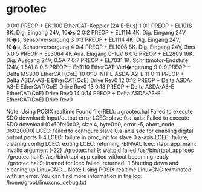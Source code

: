 # grootec
 0  0:0   PREOP  +  EK1100 EtherCAT-Koppler (2A E-Bus)
 1  0:1   PREOP  +  EL1018 8K. Dig. Eingang 24V, 10�s
 2  0:2   PREOP  +  EL1114 4K. Dig. Eingang 24V, 10�s, Sensorversorgung
 3  0:3   PREOP  +  EL1114 4K. Dig. Eingang 24V, 10�s, Sensorversorgung
 4  0:4   PREOP  +  EL1008 8K. Dig. Eingang 24V, 3ms
 5  0:5   PREOP  +  EL3064 4K.Ana. Eingang 0-10V
 6  0:6   PREOP  +  EL2809 16K. Dig. Ausgang 24V, 0.5A
 7  0:7   PREOP  +  EL7031 1K. Schrittmotor-Endstufe (24V, 1.5A)
 8  0:8   PREOP  +  EK1110 EtherCAT-Verl�ngerung
 9  0:9   PREOP  +  Delta MS300 EtherCAT(CoE)
10  0:10  INIT   E  ASDA-A2-E
11  0:11  PREOP  +  Delta ASDA-A3-E EtherCAT(CoE) Drive Rev0
12  0:12  PREOP  +  Delta ASDA-A3-E EtherCAT(CoE) Drive Rev0
13  0:13  PREOP  +  Delta ASDA-A3-E EtherCAT(CoE) Drive Rev0
14  0:14  PREOP  +  Delta ASDA-A3-E EtherCAT(CoE) Drive Rev0



Note: Using POSIX realtime
Found file(REL): ./grootec.hal
Failed to execute SDO download: Input/output error
LCEC: slave 0.a-axis: Failed to execute SDO download (0x60fe:0x02, size 4, byte0=0, error -5, abort_code 06020000)
LCEC: failed to configure slave 0.a-axis sdo for enabling digital output ports 1-4
LCEC: failure in proc_init for slave 0.a-axis
LCEC: failure, clearing config
LCEC: exiting
LCEC: returning -EINVAL
lcec: rtapi_app_main: Invalid argument (-22)
./grootec.hal:9: waitpid failed /usr/bin/rtapi_app lcec
./grootec.hal:9: /usr/bin/rtapi_app exited without becoming ready
./grootec.hal:9: insmod for lcec failed, returned -1
Shutting down and cleaning up LinuxCNC...
Note: Using POSIX realtime
LinuxCNC terminated with an error.  You can find more information in the log:
    /home/groot/linuxcnc_debug.txt


